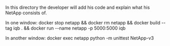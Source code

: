 
In this directory the developer will add his code and explain what his NetApp consists of.

In one window:
docker stop netapp && docker rm netapp && docker build --tag iqb . && docker run --name netapp -p 5000:5000 iqb

In another window:
docker exec netapp python -m unittest NetApp-v3
